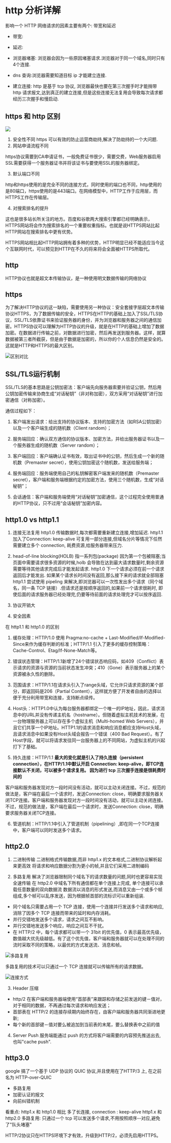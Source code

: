 # http 分析详解
  影响一个 HTTP 网络请求的因素主要有两个: 带宽和延迟

+ 带宽:

+ 延迟:

* 浏览器堵塞: 浏览器会因为一些原因堵塞请求.浏览器对于同一个域名,同时只有4个连接.

* dns 查询:浏览器需要知道目标 ip 才能建立连接.

* 建立连接: http 是基于 tcp 协议, 浏览器最快也要在第三次握手时才能捎带 http 请求报文,达到真正的建立连接,但是这些连接无法复用会导致每次请求都经历三次握手和慢启动.

## https 和 http 区别

![](https://tva1.sinaimg.cn/large/007S8ZIlgy1gj09pjdus5j310g0j2god.jpg)

1. 安全性不同
  https 可以有效的防止运营商劫持,解决了防劫持的一个大问题.
2. 网站申请流程不同

https协议需要到CA申请证书，一般免费证书很少，需要交费，Web服务器启用SSL需要获得一个服务器证书并将该证书与要使用SSL的服务器绑定。

3. 默认端口不同

http和https使用的是完全不同的连接方式，同时使用的端口也不同，http使用的是80端口，https使用的是443端口。在网络模型中，HTTP工作于应用层，而HTTPS工作在传输层。

4. 对搜索排名的提升

这也是很多站长所关注的地方。百度和谷歌两大搜索引擎都已经明确表示，HTTPS网站将会作为搜索排名的一个重要权重指标。也就是说HTTPS网站比起HTTP网站在搜索排名中更有优势。

HTTPS网站相比起HTTP网站拥有着多种的优势，HTTP明显已经不能适应当今这个互联网时代，可以预见到HTTP在不久的将来将会全面被HTTPS所取代。

## http

HTTP协议也就是超文本传输协议，是一种使用明文数据传输的网络协议

## https

为了解决HTTP协议的这一缺陷，需要使用另一种协议：安全套接字层超文本传输协议HTTPS，为了数据传输的安全，HTTPS在HTTP的基础上加入了SSL/TLS协议，SSL/TLS依靠证书来验证服务器的身份，并为浏览器和服务器之间的通信加密。HTTPS协议可以理解为HTTP协议的升级，就是在HTTP的基础上增加了数据加密。在数据进行传输之前，对数据进行加密，然后再发送到服务器。这样，就算数据被第三者所截获，但是由于数据是加密的，所以你的个人信息仍然是安全的。这就是HTTP和HTTPS的最大区别。

![区别对比](https://tva1.sinaimg.cn/large/007S8ZIlgy1gj09qsu0hnj313y0lstc2.jpg)

## SSL/TLS运行机制

SSL/TLS的基本思路是公钥加密法：客户端先向服务器索要并验证公钥，然后用公钥加密传输来协商生成“对话秘钥”（非对称加密），双方采用“对话秘钥”进行加密通信（对称加密）。

通信过程如下：

1. 客户端发出请求：给出支持的协议版本、支持的加密方法（如RSA公钥加密）以及一个客户端生成的随机数（Client random）；

2. 服务端回应：确认双方通信的协议版本、加密方法，并给出服务器证书以及一个服务器生成的随机数（Server random）；

3. 客户端回应：客户端确认证书有效，取出证书中的公钥，然后生成一个新的随机数（Premaster secret），使用公钥加密这个随机数，发送给服务端；

4. 服务端回应：服务端使用自己的私钥解密客户端发来的随机数（Premaster secret），客户端和服务端根据约定的加密方法，使用三个随机数，生成“对话秘钥”；

5. 会话通信：客户端和服务端使用“对话秘钥”加密通信，这个过程完全使用普通的HTTP协议，只不过用“会话秘钥”加密内容。

## http1.0 vs http1.1

1. 连接无法复用
  http1.0 传输数据时,每次都需要重新建立连接,增加延迟.
  http1.1 加入了Connection: keep-alive 可复用一部分连接,但域名分片等情况下任然需要建立多个 connection, 耗费资源,给服务器带来压力.

2. head-of-line blocking(HOLB)  指一系列包(package) 因为第一个包被阻塞;当页面中需要请求很多资源的时候,holb 会导致在达到最大请求数量时,剩余资源需要等待其他请求完成后才能发起请求.
  http1.0  下一个请求必须在前一个请求返回后才能发出. 如果某个请求长时间没有返回,那么接下来的请求就全部阻塞
  http1.1 尝试使用 pipeling 来解决,即浏览器可以一次性发出多个请求（同个域名，同一条 TCP 链接）.但请求还是按顺序返回的,如果前一个请求很耗时, 即使后面的请求服务器已经处理完,仍要等待前面的请求处理完才可以按序返回.

3. 协议开销大

4. 安全因素

在 http1.1 和 http1.0 的区别

1. 缓存处理：HTTP/1.0 使用 Pragma:no-cache + Last-Modified/If-Modified-Since来作为缓存判断的标准；HTTP/1.1 引入了更多的缓存控制策略：Cache-Control、Etag/If-None-Match等。

2. 错误状态管理：HTTP/1.1新增了24个错误状态响应码，如409（Conflict）表示请求的资源与资源的当前状态发生冲突；410（Gone）表示服务器上的某个资源被永久性的删除。

3. 范围请求：HTTP/1.1在请求头引入了range头域，它允许只请求资源的某个部分，即返回码是206（Partial Content），这样就方便了开发者自由的选择以便于充分利用带宽和连接，支持断点续传。

4. Host头：HTTP1.0中认为每台服务器都绑定一个唯一的IP地址，因此，请求消息中的URL并没有传递主机名（hostname）。但随着虚拟主机技术的发展，在一台物理服务器上可以存在多个虚拟主机（Multi-homed Web Servers），并且它们共享一个IP地址。HTTP1.1的请求消息和响应消息都应支持Host头域，且请求消息中如果没有Host头域会报告一个错误（400 Bad Request）。有了Host字段，就可以将请求发往同一台服务器上的不同网站，为虚拟主机的兴起打下了基础。

5. 持久连接：HTTP/1.1 **最大的变化就是引入了持久连接（persistent connection），在HTTP/1.1中默认开启 Connection: keep-alive，即TCP连接默认不关闭，可以被多个请求复用。 因为进行 tcp 三次握手连接是很耗费时间的**

  客户端和服务器发现对方一段时间没有活动，就可以主动关闭连接。不过，规范的做法是，客户端在最后一个请求时，发送Connection: close，明确要求服务器关闭TCP连接。客户端和服务器发现对方一段时间没有活动，就可以主动关闭连接。不过，规范的做法是，客户端在最后一个请求时，发送Connection: close，明确要求服务器关闭TCP连接。

6. 管道机制：HTTP/1.1中引入了管道机制（pipelining）,即在同一个TCP连接中，客户端可以同时发送多个请求。

## http2.0

1. 二进制传输
  二进制格式传输数据,而非 http1.x 的文本格式,二进制协议解析起来更高效 将请求和响应数据分割为更小的帧,并且它们采用二进制编码

2. 多路复用  解决了浏览器限制同个域名下的请求数量的问题,同时也更容易实现全速传输
在 http2.0 中域名下所有通信都在单个连接上完成,
单个连接可以承载任意数量的双向数据流
数据流以消息的形式发送,而消息又由一个或多个帧组成,多个帧可以乱序发送，因为根据帧首部的流标识可以重新组装.

* 同个域名只需要占用一个 TCP 连接，使用一个连接并行发送多个请求和响应,消除了因多个 TCP 连接而带来的延时和内存消耗。
* 并行交错地发送多个请求，请求之间互不影响。
* 并行交错地发送多个响应，响应之间互不干扰。
* 在 HTTP/2 中，每个请求都可以带一个 31bit 的优先值，0 表示最高优先级， 数值越大优先级越低。有了这个优先值，客户端和服务器就可以在处理不同的流时采取不同的策略，以最优的方式发送流、消息和帧。

![多路复用](https://tva1.sinaimg.cn/large/007S8ZIlgy1gj0omxblv1j315e0kegoe.jpg)

多路复用的技术可以只通过一个 TCP 连接就可以传输所有的请求数据。

![连接方式](https://tva1.sinaimg.cn/large/007S8ZIlgy1gj2pztlijkj30ui0u0jws.jpg)

3. Header 压缩

  * http/2 在客户端和服务器端使用“首部表”来跟踪和存储之前发送的键－值对，对于相同的数据，不再通过每次请求和响应发送；
  * 首部表在 HTTP/2 的连接存续期内始终存在，由客户端和服务器共同渐进地更新;
  * 每个新的首部键－值对要么被追加到当前表的末尾，要么替换表中之前的值


4. Server Push
  服务端能通过 push 的方式将客户端需要的内容预先推送出去, 也叫"cache push". 


## http3.0
  google 搞了一个基于 UDP 协议的 QUIC 协议,并且使用在了HTTP/3 上, 在之前名为 HTTP-over-QUIC
  * 多路复用
  * 加密认证的报文
  * 向前纠错机制


看重点: http1.x 和 http1.0 相比  多了长连接, connection : keep-alive
http1.x 和 http2.0 多路复用: 只通过一个 tcp 可以发送多个请求,不用按照顺序--对应,避免了"队头堵塞"

HTTP/2协议只在HTTPS环境下才有效，升级到HTTP/2，必须先启用HTTPS。
